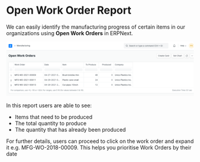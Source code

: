 
# Open Work Order Report



We can easily identify the manufacturing progress of certain items in our organizations using **Open Work Orders** in ERPNext.


![Open Work Orders](/files/open-work-order.png)


In this report users are able to see:


* Items that need to be produced
* The total quantity to produce
* The quantity that has already been produced


For further details, users can proceed to click on the work order and expand it e.g. MFG-WO-2018-00009. This helps you prioritise Work Orders by their date




